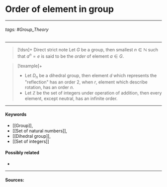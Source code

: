 # Order of element in group
***
###### tags: #Group_Theory 
***
>[!dsn]+ Direct strict note
>Let $G$ be a group, then smallest $n\in\mathbb{N}$ such that $a^{n}=e$ is said to be the *order* of element $a\in G$. 

>[!example]+ 
>- Let $D_{n}$ be a dihedral group, then element $d$ which represents the "reflection" has an order $2$, when $r$, element which describe rotation, has an order $n$.
>- Let $\mathbb{Z}$ be the set of integers under operation of addition, then every element, except neutral, has an infinite order.
***
#### Keywords
- [[Group]],
- [[Set of natural numbers]],
- [[Dihedral group]],
- [[Set of integers]]
#### Possibly related
- 
***
#### Sources: